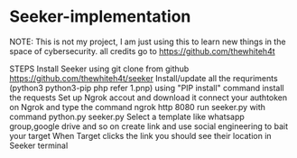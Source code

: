 # Seeker-implementation
NOTE: This is not my project, I am just using this to learn new things in the space of cybersecurity. all credits go to https://github.com/thewhiteh4t 

STEPS 
Install Seeker using git clone from github https://github.com/thewhiteh4t/seeker
Install/update all the requriments (python3 python3-pip php refer 1.pnp)
using "PIP install" command install the requests
Set up Ngrok accout and download it
connect your authtoken on Ngrok and type the command ngrok http 8080
run seeker.py with command python.py seeker.py
Select a template like whatsapp group,google drive and so on
create link and use social engineering to bait your target
When Target clicks the link you should see their location in Seeker terminal 
